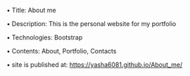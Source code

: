 •	Title:
   About me
  
•	Description:
This is the personal website for my portfolio

•	Technologies:
Bootstrap

•	Contents:
About, Portfolio, Contacts

•           site is published at:
 https://yasha6081.github.io/About_me/
